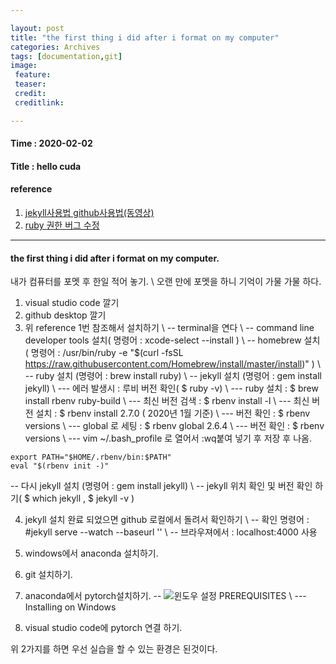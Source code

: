 ```yaml
---

layout: post
title: "the first thing i did after i format on my computer"
categories: Archives
tags: [documentation,git]
image:
 feature:
 teaser:
 credit:
 creditlink:

---
```


#### Time : 2020-02-02
#### Title : hello cuda

#### reference

1. [jekyll사용법 github사용법(동영상)](https://youtu.be/oiNVQ9Zjy4o?list=PLWjCJDeWfDdfVEcLGAfdJn_HXyM4Y7_k)
2. [ruby 권한 버그 수정](https://jojoldu.tistory.com/288)

***
#### the first thing i did after i format on my computer.
내가 컴퓨터를 포멧 후 한일 적어 놓기. \\
오랜 만에 포멧을 하니 기억이 가물 가물 하다.
1. visual studio code 깔기
2. github desktop 깔기
3. 위 reference 1번 참조해서 설치하기 \\
-- terminal을 연다 \\
-- command line developer tools 설치( 명령어 : xcode-select --install ) \\
-- homebrew 설치 ( 명령어 : /usr/bin/ruby -e "$(curl -fsSL https://raw.githubusercontent.com/Homebrew/install/master/install)" ) \\
-- ruby 설치 (명령어 : brew install ruby) \\
-- jekyll 설치 (명령어 : gem install jekyll) \\
--- 에러 발생시 : 루비 버전 확인( $ ruby -v) \\
--- ruby 설치 : $ brew install rbenv ruby-build \\
--- 최신 버전 검색 : $ rbenv install -l \\
--- 최신 버전 설치 : $ rbenv install 2.7.0 ( 2020년 1월 기준) \\
--- 버전 확인 : $ rbenv versions \\
--- global 로 세팅 : $ rbenv global 2.6.4 \\
--- 버전 확인 : $ rbenv versions \\
--- vim ~/.bash_profile 로 열어서 :wq붙여 넣기 후 저장 후 나옴.
~~~
export PATH="$HOME/.rbenv/bin:$PATH"
eval "$(rbenv init -)"
~~~
-- 다시 jekyll 설치 (명령어 : gem install jekyll) \\
-- jekyll 위치 확인 및 버전 확인 하기( $ which jekyll , $ jekyll -v )

4. jekyll 설치 완료 되었으면 github 로컬에서 돌려서 확인하기 \\
-- 확인 명령어 : #jekyll serve --watch --baseurl '' \\
-- 브라우져에서 : localhost:4000 사용

5. windows에서 anaconda 설치하기.

6. git 설치하기.

7. anaconda에서 pytorch설치하기.
-- ![윈도우 설정](../images/Install_pytorch_01.png)
PREREQUISITES \\
--- Installing on Windows
8. visual studio code에 pytorch 연결 하기.

위 2가지를 하면 우선 실습을 할 수 있는 환경은 된것이다.


